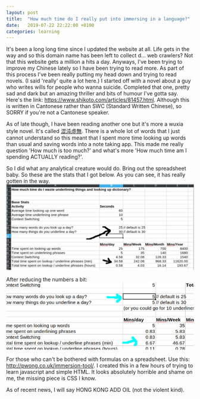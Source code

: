 ```yaml
---
layout: post
title:  "How much time do I really put into immersing in a language?"
date:   2019-07-22 22:22:00 +0100
categories: learning
---
```

It's been a long long time since I updated the website at all. Life gets in the way and so this domain name has been left to collect d... web crawlers? Not that this website gets a million a hits a day. Anyways, I've been trying to improve my Chinese lately so I have been trying to read more. As part of this process I've been really putting my head down and trying to read novels. (I said 'really' quite a lot here.) I started off with a novel about a guy who writes wills for people who wanna suicide. Completed that one, pretty sad and dark but an amazing thriller and bits of humour I've gotta say. Here's the link: https://www.shikoto.com/articles/81457.html. Although this is written in Cantonese rather than SWC (Standard Written Chinese), so SORRY if you're not a Cantonese speaker.

As of late though, I have been reading another one but it's more a wuxia style novel. It's called [混沌虛無](http://www.auchitsang.com/%e6%ad%90%e5%ad%90%e7%88%ad%e6%95%85%e4%ba%8b/?sn=%E3%80%8A%E6%B7%B7%E6%B2%8C%E8%99%9B%E7%84%A1%E3%80%8B). There is a whole lot of words that I just cannot understand so this meant that I spent more time looking up words than usual and saving words into a note taking app. This made me really question 'How much is too much?' and what's more 'How much time am I spending ACTUALLY reading?'.

So I did what any analytical creature would do. Bring out the spreadsheet baby. So these are the stats that I got below. As you can see, it has really gotten in the way.
![spreadsheet1](/img/spreadsheet1.jpeg)

After reducing the numbers a bit:
![spreadsheet2](/img/spreadsheet2.jpeg)

For those who can't be bothered with formulas on a spreadsheet. Use this: http://pwong.co.uk/immersion-tool/. I created this in a few hours of trying to learn javascript and simple HTML. It looks absolutely horrible and shame on me, the missing piece is CSS I know.

As of recent news, I will say HONG KONG ADD OIL (not the violent kind).